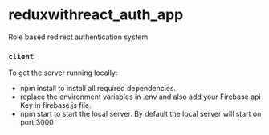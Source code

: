 # reduxwithreact_auth_app
Role based redirect authentication system

### `client`
To get the server running locally:
- npm install to install all required dependencies.
- replace the environment variables in .env and also add your Firebase api Key in firebase.js file.
- npm start to start the local server.
By default the local server will start on port 3000

